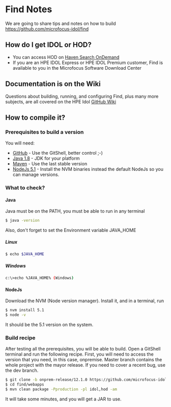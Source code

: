 # Find Notes
We are going to share tips and notes on how to build https://github.com/microfocus-idol/find

## How do I get IDOL or HOD? 
- You can access HOD on [Haven Search OnDemand](https://search.havenondemand.com/)
- If you are an HPE IDOL Express or HPE IDOL Premium customer, Find is available to you in the Microfocus Software Download Center  

## Documentation is on the Wiki  
Questions about building, running, and configuring Find, plus many more subjects, are all covered on the HPE Idol [GitHub Wiki](https://github.com/microfocus-idol/find/wiki)

## How to compile it?  

### Prerequisites to build a version  
You will need:   
- [GitHub](https://desktop.github.com/) - Use the GitShell, better control ;-)
- [Java 1.8](http://www.oracle.com/technetwork/java/javase/downloads/index-jsp-138363.html) - JDK for your platform
- [Maven](https://maven.apache.org/download.cgi) - Use the last stable version
- [NodeJs 5.1](https://github.com/coreybutler/nvm-windows) - Install the NVM binaries instead the default NodeJs so you can manage versions.

### What to check?    

#### Java  
Java must be on the PATH, you must be able to run in any terminal
```sh
$ java -version
```
Also, don't forget to set the Environment variable JAVA_HOME

##### Linux  
```sh
$ echo $JAVA_HOME
```

##### Windows  
```sh
c:\>echo %JAVA_HOME% (Windows)
```

#### NodeJs  
Download the NVM (Node version manager). Install it, and in a terminal, run
```sh
$ nvm install 5.1
$ node -v
```
It should be the 5.1 version on the system.

### Build recipe  
After testing all the prerequisites, you will be able to build. 
Open a GitShell terminal and run the following recipe. 
First, you will need to access the version that you need, in this case, onpremise.
Master branch contains the whole project with the mayor release. If you need to cover a recent bug, use the dev branch.

```sh
$ git clone -b onprem-release/12.1.0 https://github.com/microfocus-idol/find
$ cd find/webapps
$ mvn clean package -Pproduction -pl idol,hod -am
```
It will take some minutes, and you will get a JAR to use.
